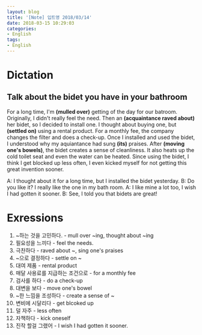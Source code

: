 ```yaml
---
layout: blog
title: '[Note] 입트영 2018/03/14'
date: 2018-03-15 10:29:03
categories: 
- English
tags:
- English
---
```


# Dictation
## Talk about the bidet you have in your bathroom

For a long time, I'm **(mulled over)** getting of the day for our batroom. Originally, I didn't really feel the need. Then an **(acquaintance raved about)** her bidet, so I decided to install one. I thought about buying one, but **(settled on)** using a rental product. For a monthly fee, the company changes the filter and does a check-up. Once I installed and used the bidet, I understood why my aquiantance had sung **(its)** praises. After **(moving one's bowels)**, the bidet creates a sense of cleanliness. It also heats up the cold toilet seat and even the water can be heated. Since using the bidet, I think I get blocked up less often, I even kicked myself for not getting this great invention sooner.

A: I thought about it for a long time, but I installed the bidet yesterday.
B: Do you like it? I really like the one in my bath room.
A: I like mine a lot too, I wish I had gotten it sooner.
B: See, I told you that bidets are great!

# Exressions
1. ~하는 것을 고민하다. - mull over ~ing, thought about ~ing
1. 필요성을 느끼다 - feel the needs.
1. 극찬하다 - raved about ~, sing one's praises
1. ~으로 결정하다 - settle on ~
1. 대여 제품 - rental product
1. 매달 사용료를 지급하는 조건으로 - for a monthly fee
1. 검사를 하다 - do a check-up
1. 대변을 보다 - move one's bowel
1. ~한 느낌을 조성하다 - create a sense of ~
1. 변비에 시달리다 - get blcoked up
1. 덜 자주 - less often
1. 자책하다 - kick oneself
1. 진작 할걸 그랬어 - I wish I had gotten it sooner.
